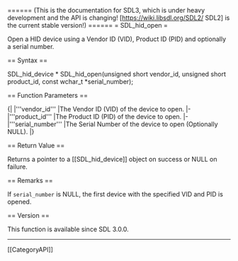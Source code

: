 ====== (This is the documentation for SDL3, which is under heavy development and the API is changing! [https://wiki.libsdl.org/SDL2/ SDL2] is the current stable version!) ======
= SDL_hid_open =

Open a HID device using a Vendor ID (VID), Product ID (PID) and optionally a serial number.

== Syntax ==

<syntaxhighlight lang='c'>
SDL_hid_device * SDL_hid_open(unsigned short vendor_id, unsigned short product_id, const wchar_t *serial_number);
</syntaxhighlight>

== Function Parameters ==

{|
|'''vendor_id'''
|The Vendor ID (VID) of the device to open.
|-
|'''product_id'''
|The Product ID (PID) of the device to open.
|-
|'''serial_number'''
|The Serial Number of the device to open (Optionally NULL).
|}

== Return Value ==

Returns a pointer to a [[SDL_hid_device]] object on success or NULL on
failure.

== Remarks ==

If <code>serial_number</code> is NULL, the first device with the specified
VID and PID is opened.

== Version ==

This function is available since SDL 3.0.0.

----
[[CategoryAPI]]


